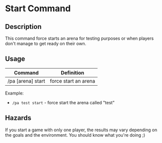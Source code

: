# Start Command

## Description

This command force starts an arena for testing purposes or when players don't manage to get ready on their own.

## Usage


Command |  Definition
------------- | -------------
/pa [arena] start | force start an arena

Example:
- `/pa test start` - force start the arena called "test"

## Hazards

If you start a game with only one player, the results may vary depending on the goals and the environment. 
You should know what you're doing ;)